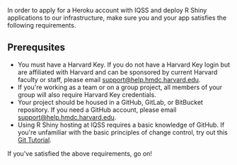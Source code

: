 In order to apply for a Heroku account with IQSS and deploy R Shiny applications to 
our infrastructure, make sure you and your app satisfies the following requirements.

## Prerequsites
* You must have a Harvard Key. If you do not have a Harvard Key login but are affiliated with Harvard and can be sponsored by current Harvard faculty or staff, please email [support@help.hmdc.harvard.edu](mailto:support@help.hmdc.harvard.edu?subject=I%20need%20%a%20Harvard%20Key%20login%20for%20Shiny).
* If you're working as a team or on a group project, all members of your group will also require Harvard Key credentials.
* Your project should be housed in a GitHub, GitLab, or BitBucket repository. If you need a GitHub account, please email [support@help.hmdc.harvard.edu](mailto:support@help.hmdc.harvard.edu?subject=I%20need%20%a%GitHub%20account).
* Using R Shiny hosting at IQSS requires a basic knowledge of GitHub. If you're unfamiliar with the basic principles of change control, try out this [Git Tutorial](https://guides.github.com/activities/hello-world/).

If you've satisfied the above requirements, go on!